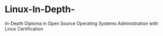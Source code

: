 # Linux-In-Depth-
 In-Depth Diploma in Open Source Operating Systems Administration with Linux Certification
